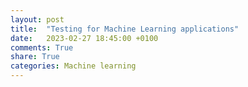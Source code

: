 ```yaml
---
layout: post
title:  "Testing for Machine Learning applications"
date:   2023-02-27 18:45:00 +0100
comments: True
share: True
categories: Machine learning
---
```

